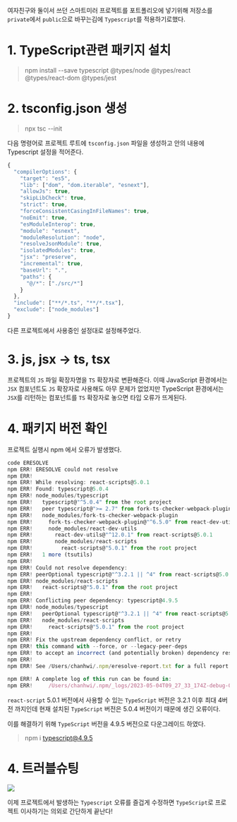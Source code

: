 여자친구와 둘이서 쓰던 스마트미러 프로젝트를 포트폴리오에 넣기위해 저장소를 `private`에서 `public`으로 바꾸는김에 `Typescript`를 적용하기로했다.

# 1. TypeScript관련 패키지 설치

> npm install --save typescript @types/node @types/react @types/react-dom @types/jest

# 2. tsconfig.json 생성

> npx tsc --init

다음 명령어로 프로젝트 루트에 `tsconfig.json` 파일을 생성하고 안의 내용에 Typescript 설정을 적어준다.

```typescript
{
  "compilerOptions": {
    "target": "es5",
    "lib": ["dom", "dom.iterable", "esnext"],
    "allowJs": true,
    "skipLibCheck": true,
    "strict": true,
    "forceConsistentCasingInFileNames": true,
    "noEmit": true,
    "esModuleInterop": true,
    "module": "esnext",
    "moduleResolution": "node",
    "resolveJsonModule": true,
    "isolatedModules": true,
    "jsx": "preserve",
    "incremental": true,
    "baseUrl": ".",
    "paths": {
      "@/*": ["./src/*"]
    }
  },
  "include": ["**/*.ts", "**/*.tsx"],
  "exclude": ["node_modules"]
}
```

다른 프로젝트에서 사용중인 설정대로 설정해주었다.

# 3. js, jsx -> ts, tsx

프로젝트의 `JS` 파일 확장자명을 `TS` 확장자로 변환해준다.
이때 JavaScript 환경에서는 `JSX` 컴포넌트도 `JS` 확장자로 사용해도 아무 문제가 없었지만
TypeScript 환경에서는 `JSX`를 리턴하는 컴포넌트를 `TS` 확장자로 놓으면 타입 오류가 뜨게된다.

# 4. 패키지 버전 확인

프로젝트 실행시 npm 에서 오류가 발생했다.

```javascript
code ERESOLVE
npm ERR! ERESOLVE could not resolve
npm ERR!
npm ERR! While resolving: react-scripts@5.0.1
npm ERR! Found: typescript@5.0.4
npm ERR! node_modules/typescript
npm ERR!   typescript@"^5.0.4" from the root project
npm ERR!   peer typescript@">= 2.7" from fork-ts-checker-webpack-plugin@6.5.2
npm ERR!   node_modules/fork-ts-checker-webpack-plugin
npm ERR!     fork-ts-checker-webpack-plugin@"^6.5.0" from react-dev-utils@12.0.1
npm ERR!     node_modules/react-dev-utils
npm ERR!       react-dev-utils@"^12.0.1" from react-scripts@5.0.1
npm ERR!       node_modules/react-scripts
npm ERR!         react-scripts@"5.0.1" from the root project
npm ERR!   1 more (tsutils)
npm ERR!
npm ERR! Could not resolve dependency:
npm ERR! peerOptional typescript@"^3.2.1 || ^4" from react-scripts@5.0.1
npm ERR! node_modules/react-scripts
npm ERR!   react-scripts@"5.0.1" from the root project
npm ERR!
npm ERR! Conflicting peer dependency: typescript@4.9.5
npm ERR! node_modules/typescript
npm ERR!   peerOptional typescript@"^3.2.1 || ^4" from react-scripts@5.0.1
npm ERR!   node_modules/react-scripts
npm ERR!     react-scripts@"5.0.1" from the root project
npm ERR!
npm ERR! Fix the upstream dependency conflict, or retry
npm ERR! this command with --force, or --legacy-peer-deps
npm ERR! to accept an incorrect (and potentially broken) dependency resolution.
npm ERR!
npm ERR! See /Users/chanhwi/.npm/eresolve-report.txt for a full report.

npm ERR! A complete log of this run can be found in:
npm ERR!     /Users/chanhwi/.npm/_logs/2023-05-04T09_27_33_174Z-debug-0.log
```

`react-script` 5.0.1 버전에서 사용할 수 있는 `TypeScript` 버전은 3.2.1 이후 최대 4버전 까지인데 현재 설치된 `TypeScript` 버전은 5.0.4 버전이기 때문에 생긴 오류이다.

이를 해결하기 위해 `TypeScript` 버전을 4.9.5 버전으로 다운그레이드 하였다.

> npm i typescript@4.9.5

# 4. 트러블슈팅

![](https://velog.velcdn.com/images/strongorange/post/291a6e9b-9622-467c-8139-2e348619becd/image.png)

이제 프로젝트에서 발생하는 `Typescript` 오류를 즐겁게 수정하면 `TypeScript`로 프로젝트 이사하기는 의외로 간단하게 끝난다!
